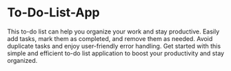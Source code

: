 # To-Do-List-App
This to-do list can help you organize your work and stay productive. Easily add tasks, mark them as completed, and remove them as needed. Avoid duplicate tasks and enjoy user-friendly error handling. Get started with this simple and efficient to-do list application to boost your productivity and stay organized.
